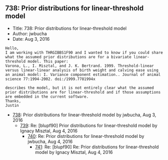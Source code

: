## 738: Prior distributions for linear-threshold model

- Title: 738: Prior distributions for linear-threshold model
- Author: jwbucha
- Date: Aug 3, 2016

```
Hello,
I am working with THRGIBBS1F90 and I wanted to know if you could share what the assumed prior distributions are for a bivariate linear-threshold model. This paper:
Varona, L., I. Misztal, and J. K. Bertrand. 1999. Threshold-linear versus linear-linear analysis of birth weight and calving ease using an animal model: I. Variance component estimation.. Journal of animal science 77:1994-2002. doi:/1999.7781994x

describes the model, but it is not entirely clear what the assumed prior distributions are for linear-threshold and if those assumptions are embedded in the current software.
Thanks,
Justin
```

- [738](0738.md): Prior distributions for linear-threshold model by jwbucha, Aug 3, 2016
    - [739](0739.md): Re: [blupf90] Prior distributions for linear-threshold model by Ignacy Misztal, Aug 4, 2016
        - [740](0740.md): Re: Prior distributions for linear-threshold model by jwbucha, Aug 4, 2016
            - [741](0741.md): Re: [blupf90] Re: Prior distributions for linear-threshold model by Ignacy Misztal, Aug 4, 2016
